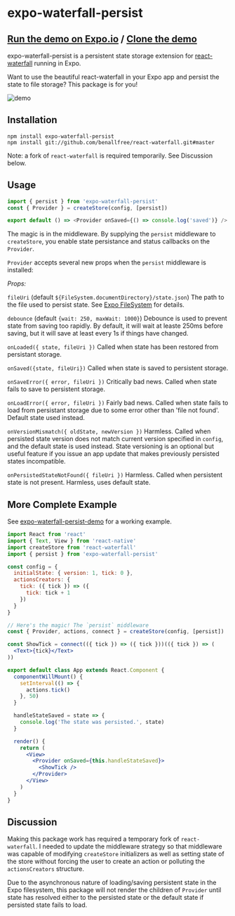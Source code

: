 # expo-waterfall-persist

## [Run the demo on Expo.io](https://exp.host/@benallfree/expo-waterfall-persist-demo) / [Clone the demo](/benallfre/expo-waterfall-persist-demo)

expo-waterfall-persist is a persistent state storage extension for [react-waterfall](/didierfranc/react-waterfall) running in Expo.

Want to use the beautiful react-waterfall in your Expo app and persist the state to file storage? This package is for you!

![demo](https://thumbs.gfycat.com/WhitePaleEquine-size_restricted.gif)

## Installation

```
npm install expo-waterfall-persist
npm install git://github.com/benallfree/react-waterfall.git#master
```

Note: a fork of `react-waterfall` is required temporarily. See Discussion below.

## Usage

```js
import { persist } from 'expo-waterfall-persist'
const { Provider } = createStore(config, [persist])

export default () => <Provider onSaved={() => console.log('saved')} />
```

The magic is in the middleware. By supplying the `persist` middleware to `createStore`, you enable state persistance and status callbacks on the `Provider`.

`Provider` accepts several new props when the `persist` middleware is installed:

_Props:_

`fileUri` (default `${FileSystem.documentDirectory}/state.json`) The path to the file used to persist state. See [Expo FileSystem](https://docs.expo.io/versions/latest/sdk/filesystem) for details.

`debounce` (default `{wait: 250, maxWait: 1000}`) Debounce is used to prevent state from saving too rapidly. By default, it will wait at leaste 250ms before saving, but it will save at least every 1s if things have changed.

`onLoaded({ state, fileUri })` Called when state has been restored from persistant storage.

`onSaved({state, fileUri})` Called when state is saved to persistent storage.

`onSaveError({ error, fileUri })` Critically bad news. Called when state fails to save to persistent storage.

`onLoadError({ error, fileUri })` Fairly bad news. Called when state fails to load from persistant storage due to some error other than 'file not found'. Default state used instead.

`onVersionMismatch({ oldState, newVersion })` Harmless. Called when persisted state version does not match current version specified in `config`, and the default state is used instead. State versioning is an optional but useful feature if you issue an app update that makes previously persisted states incompatible.

`onPersistedStateNotFound({ fileUri })` Harmless. Called when persistent state is not present. Harmless, uses default state.

## More Complete Example

See [expo-waterfall-persist-demo](/benallfre/expo-waterfall-persist-demo) for a working example.

```jsx
import React from 'react'
import { Text, View } from 'react-native'
import createStore from 'react-waterfall'
import { persist } from 'expo-waterfall-persist'

const config = {
  initialState: { version: 1, tick: 0 },
  actionsCreators: {
    tick: ({ tick }) => ({
      tick: tick + 1
    })
  }
}

// Here's the magic! The `persist` middleware
const { Provider, actions, connect } = createStore(config, [persist])

const ShowTick = connect(({ tick }) => ({ tick }))(({ tick }) => (
  <Text>{tick}</Text>
))

export default class App extends React.Component {
  componentWillMount() {
    setInterval(() => {
      actions.tick()
    }, 50)
  }

  handleStateSaved = state => {
    console.log('The state was persisted.', state)
  }

  render() {
    return (
      <View>
        <Provider onSaved={this.handleStateSaved}>
          <ShowTick />
        </Provider>
      </View>
    )
  }
}
```

## Discussion

Making this package work has required a temporary fork of `react-waterfall`. I needed to update the middleware strategy so that middleware was capable of modifying `createStore` initializers as well as setting state of the store without forcing the user to create an action or polluting the `actionsCreators` structure.

Due to the asynchronous nature of loading/saving persistent state in the Expo filesystem, this package will not render the children of `Provider` until state has resolved either to the persisted state or the default state if persisted state fails to load.
